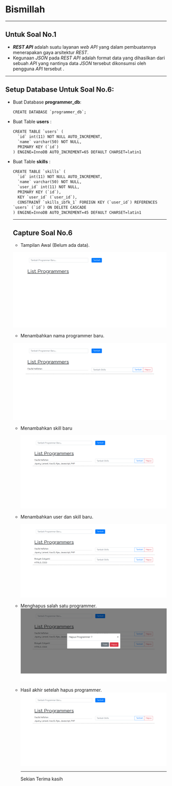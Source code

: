 # Bismillah

----

## Untuk Soal No.1

 - **_REST API_** adalah suatu layanan _web API_ yang dalam pembuatannya menerapakan gaya arsitektur _REST_.
 - Kegunaan _JSON_ pada _REST API_ adalah format data yang dihasilkan dari sebuah _API_ yang nantinya data _JSON_ tersebut dikonsumsi oleh pengguna _API_ tersebut .
   

---

## Setup Database Untuk Soal No.6:

- Buat Database **programmer_db**:

  ```mysql
  CREATE DATABASE `programmer_db`;
  ```

- Buat Table **users** :

  ```mysql
  CREATE TABLE `users` (
    `id` int(11) NOT NULL AUTO_INCREMENT,
    `name` varchar(50) NOT NULL,
    PRIMARY KEY (`id`)
  ) ENGINE=InnoDB AUTO_INCREMENT=65 DEFAULT CHARSET=latin1
  ```

- Buat Table **skills** :

  ```mysql
  CREATE TABLE `skills` (
    `id` int(11) NOT NULL AUTO_INCREMENT,
    `name` varchar(50) NOT NULL,
    `user_id` int(11) NOT NULL,
    PRIMARY KEY (`id`),
    KEY `user_id` (`user_id`),
    CONSTRAINT `skills_ibfk_1` FOREIGN KEY (`user_id`) REFERENCES `users` (`id`) ON DELETE CASCADE
  ) ENGINE=InnoDB AUTO_INCREMENT=45 DEFAULT CHARSET=latin1
  ```

  ---

  ## Capture Soal No.6

  - Tampilan Awal (Belum ada data).
  
  ![1](hasil/1.png)
  
  - Menambahkan nama programmer baru.
  
  ![2](hasil/2.png)
  
  - Menambahkan skill baru
  
    ![3](hasil/3.png)
  
  - Menambahkan user dan skill baru.
  
    ![4](hasil/4.png)
  
  - Menghapus salah satu programmer.![5](hasil/5.png)
  
  - Hasil akhir setelah hapus programmer.![6](hasil/6.png)
  
    ---
  
    Sekian Terima kasih